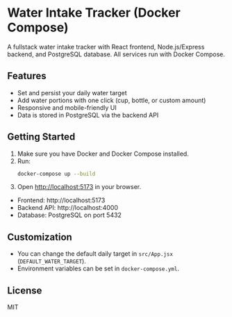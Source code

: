 # Water Intake Tracker (Docker Compose)

A fullstack water intake tracker with React frontend, Node.js/Express backend, and PostgreSQL database. All services run with Docker Compose.

## Features
- Set and persist your daily water target
- Add water portions with one click (cup, bottle, or custom amount)
- Responsive and mobile-friendly UI
- Data is stored in PostgreSQL via the backend API

## Getting Started

1. Make sure you have Docker and Docker Compose installed.
2. Run:
   ```sh
   docker-compose up --build
   ```
3. Open [http://localhost:5173](http://localhost:5173) in your browser.

- Frontend: http://localhost:5173
- Backend API: http://localhost:4000
- Database: PostgreSQL on port 5432

## Customization
- You can change the default daily target in `src/App.jsx` (`DEFAULT_WATER_TARGET`).
- Environment variables can be set in `docker-compose.yml`.

## License
MIT
